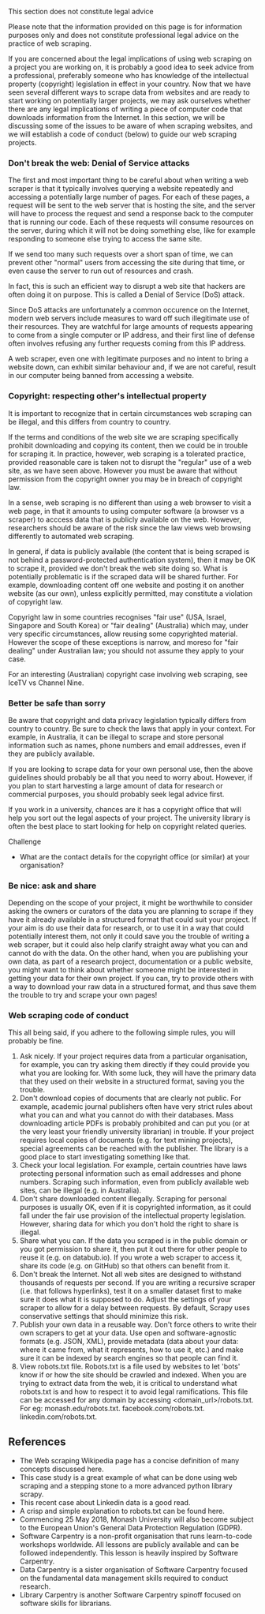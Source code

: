 This section does not constitute legal advice

Please note that the information provided on this page is for information purposes only and does not constitute professional legal advice on the practice of web scraping.

If you are concerned about the legal implications of using web scraping on a project you are working on, it is probably a good idea to seek advice from a professional, preferably someone who has knowledge of the intellectual property (copyright) legislation in effect in your country. Now that we have seen several different ways to scrape data from websites and are ready to start working on potentially larger projects, we may ask ourselves whether there are any legal implications of writing a piece of computer code that downloads information from the Internet. In this section, we will be discussing some of the issues to be aware of when scraping websites, and we will establish a code of conduct (below) to guide our web scraping projects.

### Don't break the web: Denial of Service attacks

The first and most important thing to be careful about when writing a web scraper is that it typically involves querying a website repeatedly and accessing a potentially large number of pages. For each of these pages, a request will be sent to the web server that is hosting the site, and the server will have to process the request and send a response back to the computer that is running our code. Each of these requests will consume resources on the server, during which it will not be doing something else, like for example responding to someone else trying to access the same site.

If we send too many such requests over a short span of time, we can prevent other "normal" users from accessing the site during that time, or even cause the server to run out of resources and crash.

In fact, this is such an efficient way to disrupt a web site that hackers are often doing it on purpose. This is called a Denial of Service (DoS) attack.

Since DoS attacks are unfortunately a common occurence on the Internet, modern web servers include measures to ward off such illegitimate use of their resources. They are watchful for large amounts of requests appearing to come from a single computer or IP address, and their first line of defense often involves refusing any further requests coming from this IP address.

A web scraper, even one with legitimate purposes and no intent to bring a website down, can exhibit similar behaviour and, if we are not careful, result in our computer being banned from accessing a website.

### Copyright: respecting other's intellectual property

It is important to recognize that in certain circumstances web scraping can be illegal, and this differs from country to country.

If the terms and conditions of the web site we are scraping specifically prohibit downloading and copying its content, then we could be in trouble for scraping it. In practice, however, web scraping is a tolerated practice, provided reasonable care is taken not to disrupt the "regular" use of a web site, as we have seen above. However you must be aware that without permission from the copyright owner you may be in breach of copyright law.

In a sense, web scraping is no different than using a web browser to visit a web page, in that it amounts to using computer software (a browser vs a scraper) to acccess data that is publicly available on the web. However, researchers should be aware of the risk since the law views web browsing differently to automated web scraping.

In general, if data is publicly available (the content that is being scraped is not behind a password-protected authentication system), then it may be OK to scrape it, provided we don't break the web site doing so. What is potentially problematic is if the scraped data will be shared further. For example, downloading content off one website and posting it on another website (as our own), unless explicitly permitted, may constitute a violation of copyright law.

Copyright law in some countries recognises "fair use" (USA, Israel, Singapore and South Korea) or "fair dealing" (Australia) which may, under very specific circumstances, allow reusing some copyrighted material. However the scope of these exceptions is narrow, and moreso for "fair dealing" under Australian law; you should not assume they apply to your case.

For an interesting (Australian) copyright case involving web scraping, see IceTV vs Channel Nine.

### Better be safe than sorry

Be aware that copyright and data privacy legislation typically differs from country to country. Be sure to check the laws that apply in your context. For example, in Australia, it can be illegal to scrape and store personal information such as names, phone numbers and email addresses, even if they are publicly available.

If you are looking to scrape data for your own personal use, then the above guidelines should probably be all that you need to worry about. However, if you plan to start harvesting a large amount of data for research or commercial purposes, you should probably seek legal advice first.

If you work in a university, chances are it has a copyright office that will help you sort out the legal aspects of your project. The university library is often the best place to start looking for help on copyright related queries.

Challenge

* What are the contact details for the copyright office (or similar) at your organisation?

### Be nice: ask and share

Depending on the scope of your project, it might be worthwhile to consider asking the owners or curators of the data you are planning to scrape if they have it already available in a structured format that could suit your project. If your aim is do use their data for research, or to use it in a way that could potentially interest them, not only it could save you the trouble of writing a web scraper, but it could also help clarify straight away what you can and cannot do with the data. On the other hand, when you are publishing your own data, as part of a research project, documentation or a public website, you might want to think about whether someone might be interested in getting your data for their own project. If you can, try to provide others with a way to download your raw data in a structured format, and thus save them the trouble to try and scrape your own pages!

### Web scraping code of conduct

This all being said, if you adhere to the following simple rules, you will probably be fine.

1. Ask nicely. If your project requires data from a particular organisation, for example, you can try asking them directly if they could provide you what you are looking for. With some luck, they will have the primary data that they used on their website in a structured format, saving you the trouble.
2. Don't download copies of documents that are clearly not public. For example, academic journal publishers often have very strict rules about what you can and what you cannot do with their databases. Mass downloading article PDFs is probably prohibited and can put you (or at the very least your friendly university librarian) in trouble. If your project requires local copies of documents (e.g. for text mining projects), special agreements can be reached with the publisher. The library is a good place to start investigating something like that.
3. Check your local legislation. For example, certain countries have laws protecting personal information such as email addresses and phone numbers. Scraping such information, even from publicly available web sites, can be illegal (e.g. in Australia).
4. Don't share downloaded content illegally. Scraping for personal purposes is usually OK, even if it is copyrighted information, as it could fall under the fair use provision of the intellectual property legislation. However, sharing data for which you don't hold the right to share is illegal.
5. Share what you can. If the data you scraped is in the public domain or you got permission to share it, then put it out there for other people to reuse it (e.g. on databub.io). If you wrote a web scraper to access it, share its code (e.g. on GitHub) so that others can benefit from it.
6. Don't break the Internet. Not all web sites are designed to withstand thousands of requests per second. If you are writing a recursive scraper (i.e. that follows hyperlinks), test it on a smaller dataset first to make sure it does what it is supposed to do. Adjust the settings of your scraper to allow for a delay between requests. By default, Scrapy uses conservative settings that should minimize this risk.
7. Publish your own data in a reusable way. Don't force others to write their own scrapers to get at your data. Use open and software-agnostic formats (e.g. JSON, XML), provide metadata (data about your data: where it came from, what it represents, how to use it, etc.) and make sure it can be indexed by search engines so that people can find it.
8. View robots.txt file. Robots.txt is a file used by websites to let 'bots' know if or how the site should be crawled and indexed. When you are trying to extract data from the web, it is critical to understand what robots.txt is and how to respect it to avoid legal ramifications. This file can be accessed for any domain by accessing <domain_url>/robots.txt. For eg: monash.edu/robots.txt. facebook.com/robots.txt. linkedin.com/robots.txt.

## References

* The Web scraping Wikipedia page has a concise definition of many concepts discussed here.
* This case study is a great example of what can be done using web scraping and a stepping stone to a more advanced python library scrapy.
* This recent case about Linkedin data is a good read.
* A crisp and simple explanation to robots.txt can be found here.
* Commencing 25 May 2018, Monash University will also become subject to the European Union's General Data Protection Regulation (GDPR).
* Software Carpentry is a non-profit organisation that runs learn-to-code workshops worldwide. All lessons are publicly available and can be followed independently. This lesson is heavily inspired by Software Carpentry.
* Data Carpentry is a sister organisation of Software Carpentry focused on the fundamental data management skills required to conduct research.
* Library Carpentry is another Software Carpentry spinoff focused on software skills for librarians.